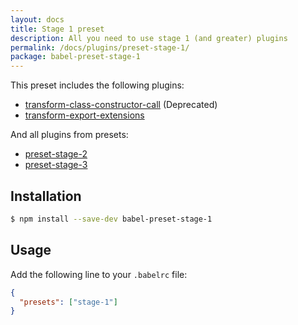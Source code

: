 ```yaml
---
layout: docs
title: Stage 1 preset
description: All you need to use stage 1 (and greater) plugins
permalink: /docs/plugins/preset-stage-1/
package: babel-preset-stage-1
---
```


This preset includes the following plugins:

- [transform-class-constructor-call](/docs/plugins/transform-class-constructor-call) (Deprecated)
- [transform-export-extensions](/docs/plugins/transform-export-extensions)

And all plugins from presets:

- [preset-stage-2](/docs/plugins/preset-stage-2)
- [preset-stage-3](/docs/plugins/preset-stage-3)

## Installation

```sh
$ npm install --save-dev babel-preset-stage-1
```

## Usage

Add the following line to your `.babelrc` file:

```json
{
  "presets": ["stage-1"]
}
```
